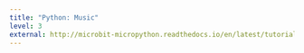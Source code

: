 ```yaml
---
title: "Python: Music"
level: 3
external: http://microbit-micropython.readthedocs.io/en/latest/tutorials/music.html
---
```

